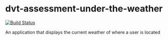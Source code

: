 # dvt-assessment-under-the-weather

[![Build Status](https://travis-ci.org/carnag3kid7/dvt-assessment-under-the-weather.svg?branch=master)](https://travis-ci.org/carnag3kid7/dvt-assessment-under-the-weather)

An application that displays the current weather of where a user is located
